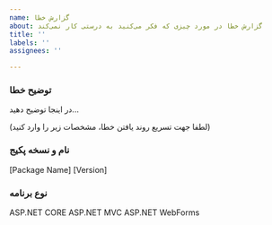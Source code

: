 ```yaml
---
name: گزارش خطا
about: گزارش خطا در مورد چیزی که فکر می‌کنید به درستی کار نمی‌کند
title: ''
labels: ''
assignees: ''

---
```


### توضیح خطا
در اینجا توضیح دهید...



(لطفا جهت تسریع روند یافتن خطا، مشخصات زیر را وارد کنید)

### نام و نسخه پکیج
[Package Name]
[Version]

### نوع برنامه
ASP.NET CORE
ASP.NET MVC
ASP.NET WebForms
